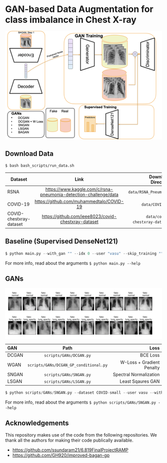 # GAN-based Data Augmentation for class imbalance in Chest X-ray

![](Images/schematic.jpeg)

## Download Data
```bash
$ bash bash_scripts/run_data.sh
```
| Dataset | Link | Download Directory
| -----   | :----:| ----: |
|   RSNA      |  https://www.kaggle.com/c/rsna-pneumonia-detection-challenge/data    | `data/RSNA_Pneumonia`
|   COVID-19      |  https://github.com/muhammedtalo/COVID-19    | `data/COVID-19`
|   COVID-chestxray-dataset      |    https://github.com/ieee8023/covid-chestxray-dataset  | `data/covid-chestxray-dataset`

## Baseline (Supervised DenseNet121)
```python
$ python main.py --with_gan "" --idx 0 --user "vasu" --skip_training ""  --dataset_size  10  --dataset  "COVID"  --fraction  0.5  --epochs  30  --data_aug  "True"
```

For more info, read about the arguments `$ python main.py --help`

## GANs
![](Images/fake_images.png)

| **GAN** | **Path** | **Loss** |
| :---- | :-----: | -----: |
|DCGAN|`scripts/GANs/DCGAN.py`| BCE Loss|
| WGAN | `scripts/GANs/DCGAN_GP_conditional.py`| W-Loss + Gradient Penalty|
| SNGAN | `scripts/GANs/SNGAN.py` | Spectral Normalization | 
| LSGAN | `scripts/GANs/LSGAN.py` | Least Sqaures GAN | 

```python
$ python scripts/GANs/SNGAN.py --dataset COVID-small --user vasu --with_gan True --epochs 200 --lr 2e-3 --display_step 100 --z_dim 128 --GAN_type SNGAN --batch_size 32  --im_channel 3 --patience 30 --n_class_generate 0 --num_images_per_class 250
```
For more info, read about the arguments `$ python scripts/GANs/SNGAN.py --help`

## Acknowledgements
This repository makes use of the code from the following repositories. We thank all the authors for making their code publically available.
- https://github.com/ssundaram21/6.819FinalProjectRAMP
- https://github.com/GH920/improved-bagan-gp

